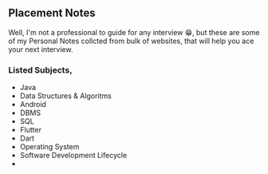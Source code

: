 ## Placement Notes  
Well, I'm not a professional to guide for any interview 😁, but these are some of my Personal Notes collcted from bulk of websites, that will help you ace your next interview. 
### Listed Subjects,
- Java
- Data Structures & Algoritms
- Android
- DBMS
- SQL
- Flutter
- Dart
- Operating System
- Software Development Lifecycle
-
